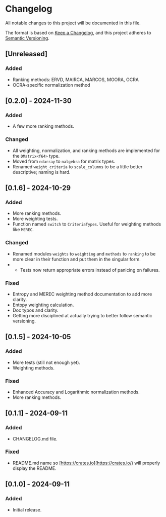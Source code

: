 # Changelog

All notable changes to this project will be documented in this file.

The format is based on [Keep a Changelog](https://keepachangelog.com/en/1.1.0/),
and this project adheres to [Semantic Versioning](https://semver.org/spec/v2.0.0.html).

## [Unreleased]

### Added

- Ranking methods: ERVD, MAIRCA, MARCOS, MOORA, OCRA
- OCRA-specific normalization method

## [0.2.0] - 2024-11-30

### Added

- A few more ranking methods.

### Changed

- All weighting, normalization, and ranking methods are implemented for the `DMatrix<f64>` type.
- Moved from `ndarray` to `nalgebra` for matrix types.
- Renamed `weight_criteria` to `scale_columns` to be a little better descriptive; naming is hard.

## [0.1.6] - 2024-10-29

### Added

- More ranking methods.
- More weighting tests.
- Function named `switch` to `CriteriaTypes`. Useful for weighting methods like `MEREC`.

### Changed

- Renamed modules `weights` to `weighting` and `methods` to `ranking` to be more clear in their function and put them in the singular form.
- - Tests now return appropriate errors instead of panicing on failures.

### Fixed

- Entropy and MEREC weighting method documentation to add more clarity.
- Entopy weighting calculation.
- Doc typos and clarity.
- Getting more disciplined at actually trying to better follow semantic versioning.

## [0.1.5] - 2024-10-05

### Added

- More tests (still not enough yet).
- Weighting methods.

### Fixed

- Enhanced Accuracy and Logarithmic normalization methods.
- More ranking methods.

## [0.1.1] - 2024-09-11

### Added

- CHANGELOG.md file.

###  Fixed

- README.md name so [https://crates.io](https://crates.io/) will properly display the README.

## [0.1.0] - 2024-09-11

### Added

- Initial release.